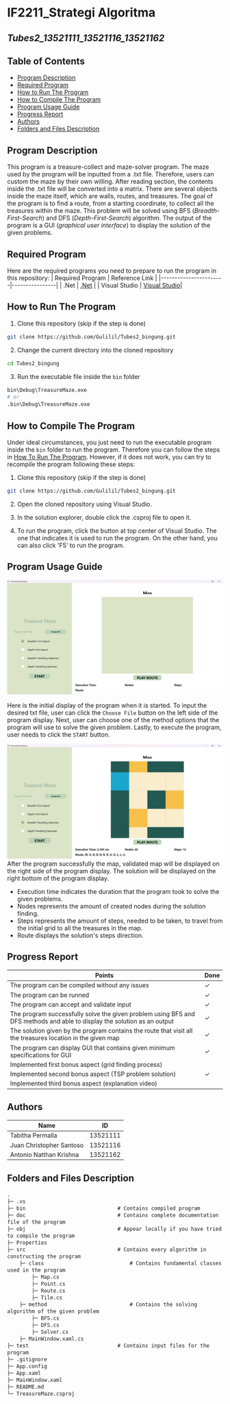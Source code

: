 # IF2211_Strategi Algoritma
## *Tubes2_13521111_13521116_13521162*


## **Table of Contents**
* [Program Description](#program-description)
* [Required Program](#required-program)
* [How to Run The Program](#how-to-run-the-program)
* [How to Compile The Program](#how-to-run-the-program)
* [Program Usage Guide](#program-usage-guide)
* [Progress Report](#progress-report)
* [Authors](#authors)
* [Folders and Files Description](#folders-and-files-description)

## **Program Description**
This program is a treasure-collect and maze-solver program. The maze used by the program will be inputted from a .txt file. Therefore, users can custom the maze by their own willing. After reading section, the contents inside the .txt file will be converted into a matrix. There are several objects inside the maze itself, which are walls, routes, and treasures. The goal of the program is to find a route, from a starting coordinate, to collect all the treasures within the maze. This problem will be solved using BFS (*Breadth-First-Search*) and DFS (*Depth-First-Search*) algorithm. The output of the program is a GUI (*graphical user interface*) to display the solution of the given problems.

## **Required Program**
Here are the required programs you need to prepare to run the program in this repository:
| Required Program      | Reference Link |
|-----------------------|----------------|
| .Net                  | [.Net](https://dotnet.microsoft.com/en-us/download) |
| Visual Studio |  [Visual Studio](https://visualstudio.microsoft.com/)|
 
## **How to Run The Program**
1. Clone this repository (skip if the step is done)</br>
```sh
git clone https://github.com/Gulilil/Tubes2_bingung.git
```
2. Change the current directory into the cloned repository </br>
```sh
cd Tubes2_bingung
```
3. Run the executable file inside the `bin` folder </br>
```sh
bin\Debug\TreasureMaze.exe
# or
.bin\Debug\TreasureMaze.exe
```

## **How to Compile The Program**
Under ideal circumstances, you just need to run the executable program inside the `bin` folder to run the program. Therefore you can follow the steps in [How To Run The Program](#how-to-run-the-program). However, if it does not work, you can try to recompile the program following these steps:
1. Clone this repository (skip if the step is done)</br>
```sh
git clone https://github.com/Gulilil/Tubes2_bingung.git
```

2. Open the cloned repository using Visual Studio. </br>

3. In the solution explorer, double click the .csproj file to open it. </br>

4. To run the program, click the button at top center of Visual Studio. The one that indicates it is used to run the program. On the other hand, you can also click 'F5' to run the program. </br>

## **Program Usage Guide**
<img src="assets/landingPage.jpg">

Here is the initial display of the program when it is started. To input the desired txt file, user can click the `Choose File` button on the left side of the program display. Next, user can choose one of the method options that the program will use to solve the given problem. Lastly, to execute the program, user needs to click the `START` button.

<img src="assets/solutionDisplay.jpg">
After the program successfully the map, validated map will be displayed on the right side of the program display. The solution will be displayed on the right bottom of the program display. 
<ul>
    <li> Execution time indicates the duration that the program took to solve the given problems.
    <li> Nodes represents the amount of created nodes during the solution finding.
    <li> Steps represents the amount of steps, needed to be taken, to travel from the initial grid to all the treasures in the map.
    <li> Route displays the solution's steps direction.
</ul>


## **Progress Report**

| Points        | Done  |
|---------------|-------|
| The program can be compiled without any issues |  &check; |
| The program can be runned | &check;  |
| The program can accept and validate input |  &check; |
| The program successfully solve the given problem using BFS and DFS methods and able to display the solution as an output   |  &check; |
| The solution given by the program contains the route that visit all the treasures location in the given map    |  &check; |
| The program can display GUI that contains given minimum specifications for GUI |  &check; |
| Implemented first bonus aspect (grid finding process) |   |
| Implemented second bonus aspect (TSP problem solution) | &check; |
| Implemented third bonus aspect (explanation video) |   |

## **Authors** 
| Name | ID |
|-----|----|
| Tabitha Permalla | 13521111 | 
| Juan Christopher Santoso | 13521116 | 
| Antonio Natthan Krishna | 13521162 | 


## **Folders and Files Description**
    .   
    ├─ .vs
    ├─ bin                              # Contains compiled program
    ├─ doc                              # Contains complete documentation file of the program
    ├─ obj                              # Appear locally if you have tried to compile the program
    ├─ Properties
    ├─ src                              # Contains every algorithm in constructing the program
        ├─ class                            # Contains fundamental classes used in the program
            ├─ Map.cs
            ├─ Point.cs
            ├─ Route.cs
            ├─ Tile.cs
        ├─ method                           # Contains the solving algorithm of the given problem
            ├─ BFS.cs
            ├─ DFS.cs
            ├─ Solver.cs
        ├─ MainWindow.xaml.cs
    ├─ test                             # Contains input files for the program
    ├─ .gitignore
    ├─ App.config
    ├─ App.xaml
    ├─ MainWindow.xaml
    ├─ README.md
    └─ TreasureMaze.csproj





